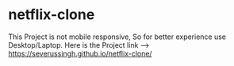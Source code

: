 # netflix-clone
This Project is not mobile responsive, So for better experience use Desktop/Laptop.
Here is the Project link --> https://severussingh.github.io/netflix-clone/ 

